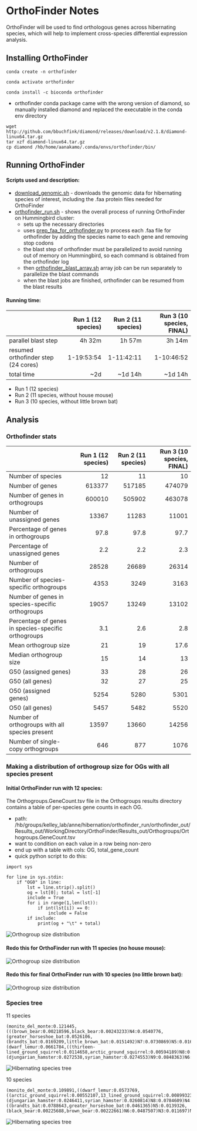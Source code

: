 # OrthoFinder Notes
OrthoFinder will be used to find orthologous genes across hibernating species, which will help to implement cross-species differential expression analysis.

## Installing OrthoFinder
`conda create -n orthofinder`

`conda activate orthofinder`

`conda install -c bioconda orthofinder`
- orthofinder conda package came with the wrong version of diamond, so manually installed diamond and replaced the executable in the conda env directory
~~~
wget http://github.com/bbuchfink/diamond/releases/download/v2.1.8/diamond-linux64.tar.gz
tar xzf diamond-linux64.tar.gz
cp diamond /hb/home/aanakamo/.conda/envs/orthofinder/bin/
~~~

## Running OrthoFinder
#### Scripts used and description:
- [download_genomic.sh](https://github.com/aanakamo/kelleylab_rotation/blob/main/scripts/download_genomic.sh) - downloads the genomic data for hibernating species of interest, including the .faa protein files needed for OrthoFinder
- [orthofinder_run.sh](https://github.com/aanakamo/kelleylab_rotation/blob/main/scripts/orthofinder_run.sh) - shows the overall process of running OrthoFinder on Hummingbird cluster:
    - sets up the necessary directories
    - uses [prep_faa_for_orthofinder.py](https://github.com/aanakamo/kelleylab_rotation/blob/main/scripts/prep_faa_for_orthofinder.py) to process each .faa file for orthofinder by adding the species name to each gene and removing stop codons
    - the blast step of orthofinder must be parallelized to avoid running out of memory on Hummingbird, so each command is obtained from the orthofinder log
    - then [orthofinder_blast_array.sh](https://github.com/aanakamo/kelleylab_rotation/blob/main/scripts/orthofinder_blast_array.sh) array job can be run separately to parallelize the blast commands
    - when the blast jobs are finished, orthofinder can be resumed from the blast results

#### Running time:
| | Run 1 (12 species) | Run 2 (11 species) | Run 3 (10 species, FINAL) |
| :---------------- | ------: | ----: | ----: |
| parallel blast step | 4h 32m | 1h 57m | 3h 14m |
| resumed orthofinder step (24 cores) | 1-19:53:54 | 1-11:42:11 | 1-10:46:52 |
| total time | ~2d | ~1d 14h | ~1d 14h |

- Run 1 (12 species)
- Run 2 (11 species, without house mouse)
- Run 3 (10 species, without little brown bat)

## Analysis
### Orthofinder stats
| | Run 1 (12 species) | Run 2 (11 species) | Run 3 (10 species, FINAL) |
| :---------------- | ------: | ----: | ----: |
| Number of species	| 12	| 11 | 10 |
| Number of genes | 613377	| 517185 | 474079 |
| Number of genes in orthogroups | 600010 | 505902 | 463078 |
| Number of unassigned genes | 13367 | 11283 | 11001 |
| Percentage of genes in orthogroups | 97.8 | 97.8 | 97.7 |
| Percentage of unassigned genes | 2.2 | 2.2 | 2.3 |
| Number of orthogroups | 28528 | 26689 | 26314 |
| Number of species-specific orthogroups | 4353 | 3249 | 3163 |
| Number of genes in species-specific orthogroups | 19057 | 13249 | 13102 |
| Percentage of genes in species-specific orthogroups | 3.1 | 2.6 | 2.8 |
| Mean orthogroup size | 21 | 19 | 17.6 |
| Median orthogroup size | 15 | 14 | 13 |
| G50 (assigned genes) | 33 | 28 | 26 |
| G50 (all genes) | 32 | 27 | 25 |
| O50 (assigned genes) | 5254 | 5280 | 5301 |
| O50 (all genes) | 5457 | 5482 | 5520 |
| Number of orthogroups with all species present | 13597 | 13660 | 14256 |
| Number of single-copy orthogroups | 646 | 877 | 1076 |

### Making a distribution of orthogroup size for OGs with all species present
#### Initial OrthoFinder run with 12 species:

The Orthogroups.GeneCount.tsv file in the Orthogroups results directory contains a table of per-species gene counts in each OG.
- path: /hb/groups/kelley_lab/anne/hibernation/orthofinder_run/orthofinder_out/Results_out/WorkingDirectory/OrthoFinder/Results_out/Orthogroups/Orthogroups.GeneCount.tsv
- want to condition on each value in a row being non-zero
- end up with a table with cols: OG, total_gene_count
- quick python script to do this:
~~~
import sys

for line in sys.stdin:
    if "OG0" in line:
        lst = line.strip().split()
        og = lst[0]; total = lst[-1]
        include = True
        for i in range(1,len(lst)):
            if int(lst[i]) == 0:
                include = False
        if include:
            print(og + "\t" + total)
~~~
![Orthogroup size distribution](supporting_images/og_size_dist_reg_zoomed.png)

#### Redo this for OrthoFinder run with 11 species (no house mouse):

![Orthogroup size distribution](supporting_images/og_size_dist_reg_zoomed_11.png)

#### Redo this for final OrthoFinder run with 10 species (no little brown bat):

![Orthogroup size distribution](supporting_images/og_size_dist_reg_zoomed_10.png)

### Species tree
11 species
~~~
(monito_del_monte:0.121445,(((brown_bear:0.00218596,black_bear:0.00243233)N4:0.0540776,(greater_horseshoe_bat:0.0526106,(brandts_bat:0.0169209,little_brown_bat:0.0151492)N7:0.0730869)N5:0.0161152)N2:0.0132531,(dwarf_lemur:0.0661784,((thirteen-lined_ground_squirrel:0.0114658,arctic_ground_squirrel:0.00594189)N8:0.0590534,(djungarian_hamster:0.0272538,syrian_hamster:0.0274553)N9:0.0848363)N6:0.0177884)N3:0.00985084)N1:0.121445)N0;
~~~
![Hibernating species tree](supporting_images/hibernating_species_tree.jpg)

10 species
~~~
(monito_del_monte:0.109891,((dwarf_lemur:0.0573769,((arctic_ground_squirrel:0.00552107,13_lined_ground_squirrel:0.00899323)N7:0.0511515,(djungarian_hamster:0.0246411,syrian_hamster:0.0260814)N8:0.0784609)N4:0.0163031)N2:0.00945774,((brandts_bat:0.0788643,greater_horseshoe_bat:0.0461365)N5:0.0139326,(black_bear:0.00225688,brown_bear:0.00222661)N6:0.0487507)N3:0.011697)N1:0.109891)N0;
~~~
![Hibernating species tree](supporting_images/hibernating_species_tree_10.jpg)
